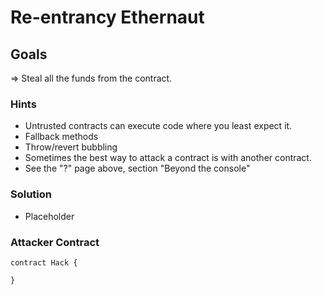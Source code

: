 # Re-entrancy Ethernaut

## Goals

=> Steal all the funds from the contract.

### Hints

- Untrusted contracts can execute code where you least expect it.
- Fallback methods
- Throw/revert bubbling
- Sometimes the best way to attack a contract is with another contract.
- See the "?" page above, section "Beyond the console"

### Solution

- Placeholder

### Attacker Contract

```solidity
contract Hack {

}
```
